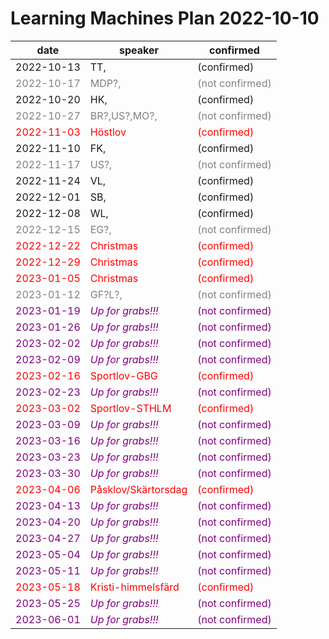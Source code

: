 # Learning Machines Plan 2022-10-10

| date | speaker                                   | confirmed      |
| ---- | ----------------------------------------- | -------------- |
|  2022-10-13  |  TT,                                  |  (confirmed)     |
| <span style="color:grey"> 2022-10-17 </span> | <span style="color:grey"> MDP?,                               </span> | <span style="color:grey"> (not confirmed) </span> |
|  2022-10-20  |  HK,                                  |  (confirmed)     |
| <span style="color:grey"> 2022-10-27 </span> | <span style="color:grey"> BR?,US?,MO?,                        </span> | <span style="color:grey"> (not confirmed) </span> |
| <span style="color:red"> 2022-11-03 </span> | <span style="color:red"> Höstlov                             </span> | <span style="color:red"> (confirmed)    </span> |
|  2022-11-10  |  FK,                                  |  (confirmed)     |
| <span style="color:grey"> 2022-11-17 </span> | <span style="color:grey"> US?,                                </span> | <span style="color:grey"> (not confirmed) </span> |
|  2022-11-24  |  VL,                                  |  (confirmed)     |
|  2022-12-01  |  SB,                                  |  (confirmed)     |
|  2022-12-08  |  WL,                                  |  (confirmed)     |
| <span style="color:grey"> 2022-12-15 </span> | <span style="color:grey"> EG?,                                </span> | <span style="color:grey"> (not confirmed) </span> |
| <span style="color:red"> 2022-12-22 </span> | <span style="color:red"> Christmas                           </span> | <span style="color:red"> (confirmed)    </span> |
| <span style="color:red"> 2022-12-29 </span> | <span style="color:red"> Christmas                           </span> | <span style="color:red"> (confirmed)    </span> |
| <span style="color:red"> 2023-01-05 </span> | <span style="color:red"> Christmas                           </span> | <span style="color:red"> (confirmed)    </span> |
| <span style="color:grey"> 2023-01-12 </span> | <span style="color:grey"> GF?L?,                              </span> | <span style="color:grey"> (not confirmed) </span> |
| <span style="color:purple"> 2023-01-19 </span> | <span style="color:purple"> *Up for grabs!!!*                   </span> | <span style="color:purple"> (not confirmed) </span> |
| <span style="color:purple"> 2023-01-26 </span> | <span style="color:purple"> *Up for grabs!!!*                   </span> | <span style="color:purple"> (not confirmed) </span> |
| <span style="color:purple"> 2023-02-02 </span> | <span style="color:purple"> *Up for grabs!!!*                   </span> | <span style="color:purple"> (not confirmed) </span> |
| <span style="color:purple"> 2023-02-09 </span> | <span style="color:purple"> *Up for grabs!!!*                   </span> | <span style="color:purple"> (not confirmed) </span> |
| <span style="color:red"> 2023-02-16 </span> | <span style="color:red"> Sportlov-GBG                        </span> | <span style="color:red"> (confirmed)    </span> |
| <span style="color:purple"> 2023-02-23 </span> | <span style="color:purple"> *Up for grabs!!!*                   </span> | <span style="color:purple"> (not confirmed) </span> |
| <span style="color:red"> 2023-03-02 </span> | <span style="color:red"> Sportlov-STHLM                      </span> | <span style="color:red"> (confirmed)    </span> |
| <span style="color:purple"> 2023-03-09 </span> | <span style="color:purple"> *Up for grabs!!!*                   </span> | <span style="color:purple"> (not confirmed) </span> |
| <span style="color:purple"> 2023-03-16 </span> | <span style="color:purple"> *Up for grabs!!!*                   </span> | <span style="color:purple"> (not confirmed) </span> |
| <span style="color:purple"> 2023-03-23 </span> | <span style="color:purple"> *Up for grabs!!!*                   </span> | <span style="color:purple"> (not confirmed) </span> |
| <span style="color:purple"> 2023-03-30 </span> | <span style="color:purple"> *Up for grabs!!!*                   </span> | <span style="color:purple"> (not confirmed) </span> |
| <span style="color:red"> 2023-04-06 </span> | <span style="color:red"> Påsklov/Skärtorsdag                 </span> | <span style="color:red"> (confirmed)    </span> |
| <span style="color:purple"> 2023-04-13 </span> | <span style="color:purple"> *Up for grabs!!!*                   </span> | <span style="color:purple"> (not confirmed) </span> |
| <span style="color:purple"> 2023-04-20 </span> | <span style="color:purple"> *Up for grabs!!!*                   </span> | <span style="color:purple"> (not confirmed) </span> |
| <span style="color:purple"> 2023-04-27 </span> | <span style="color:purple"> *Up for grabs!!!*                   </span> | <span style="color:purple"> (not confirmed) </span> |
| <span style="color:purple"> 2023-05-04 </span> | <span style="color:purple"> *Up for grabs!!!*                   </span> | <span style="color:purple"> (not confirmed) </span> |
| <span style="color:purple"> 2023-05-11 </span> | <span style="color:purple"> *Up for grabs!!!*                   </span> | <span style="color:purple"> (not confirmed) </span> |
| <span style="color:red"> 2023-05-18 </span> | <span style="color:red"> Kristi-himmelsfärd                  </span> | <span style="color:red"> (confirmed)    </span> |
| <span style="color:purple"> 2023-05-25 </span> | <span style="color:purple"> *Up for grabs!!!*                   </span> | <span style="color:purple"> (not confirmed) </span> |
| <span style="color:purple"> 2023-06-01 </span> | <span style="color:purple"> *Up for grabs!!!*                   </span> | <span style="color:purple"> (not confirmed) </span> |
